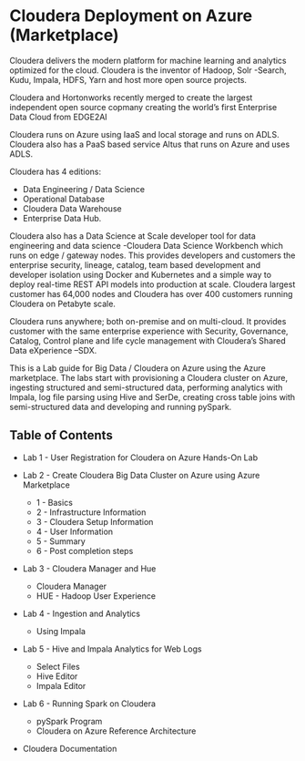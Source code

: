 # Cloudera Deployment on Azure (Marketplace)

Cloudera delivers the modern platform for machine learning and analytics optimized for the cloud. Cloudera is the inventor of Hadoop, Solr -Search, Kudu, Impala, HDFS, Yarn and host more open source projects. 

Cloudera and Hortonworks recently merged to create the largest independent open source copmany creating the world’s first Enterprise Data Cloud from EDGE2AI

Cloudera runs on Azure using IaaS and local storage and runs on ADLS. Cloudera also has a PaaS based service Altus that runs on Azure and uses ADLS. 

Cloudera has 4 editions:

* Data Engineering / Data Science
* Operational Database
* Cloudera Data Warehouse
* Enterprise Data Hub. 

Cloudera also has a Data Science at Scale developer tool for data engineering and data science -Cloudera Data Science Workbench which runs on edge / gateway nodes. This provides developers and customers the enterprise security, lineage, catalog, team based development and developer isolation using Docker and Kubernetes and a simple way to deploy real-time REST API models into production at scale. Cloudera largest customer has 64,000 nodes and Cloudera has over 400 customers running Cloudera on Petabyte scale.

Cloudera runs anywhere; both on-premise and on multi-cloud. It provides customer with the same enterprise experience with Security, Governance, Catalog, Control plane and life cycle management with Cloudera’s Shared Data eXperience –SDX.

This is a Lab guide for Big Data / Cloudera on Azure using the Azure marketplace. The labs start with provisioning a Cloudera cluster on Azure, ingesting structured and semi-structured data, performing analytics with Impala, log file parsing using Hive and SerDe, creating cross table joins with semi-structured data and developing and running pySpark.

## Table of Contents

* Lab 1 - User Registration for Cloudera on Azure Hands-On Lab

* Lab 2 - Create Cloudera Big Data Cluster on Azure using Azure Marketplace
	- 1 - Basics
	- 2 - Infrastructure Information
	- 3 - Cloudera Setup Information
	- 4 - User Information
	- 5 - Summary
	- 6 - Post completion steps
* Lab 3 - Cloudera Manager and Hue
	- Cloudera Manager
	- HUE - Hadoop User Experience
* Lab 4 - Ingestion and Analytics
	- Using Impala
* Lab 5 - Hive and Impala Analytics for Web Logs
	- Select Files
	- Hive Editor
	- Impala Editor
* Lab 6 - Running Spark on Cloudera
	- pySpark Program
	- Cloudera on Azure Reference Architecture

* Cloudera Documentation
	